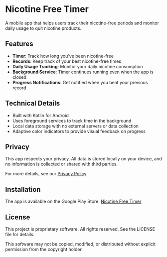 # Nicotine Free Timer

A mobile app that helps users track their nicotine-free periods and monitor daily usage to quit nicotine products.

## Features

- **Timer**: Track how long you've been nicotine-free
- **Records**: Keep track of your best nicotine-free times
- **Daily Usage Tracking**: Monitor your daily nicotine consumption
- **Background Service**: Timer continues running even when the app is closed
- **Progress Notifications**: Get notified when you beat your previous record

## Technical Details

- Built with Kotlin for Android
- Uses foreground services to track time in the background
- Local data storage with no external servers or data collection
- Adaptive color indicators to provide visual feedback on progress

## Privacy

This app respects your privacy. All data is stored locally on your device, and no information is collected or shared with third parties.

For more details, see our [Privacy Policy](privacyPolicy.html).

## Installation

The app is available on the Google Play Store: [Nicotine Free Timer](https://play.google.com/store/apps/details?id=com.nicotinefree.timer)

## License

This project is proprietary software. All rights reserved. See the LICENSE file for details.

This software may not be copied, modified, or distributed without explicit permission from the copyright holder. 